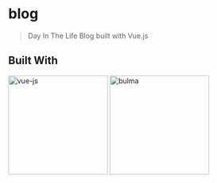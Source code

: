 # blog

> Day In The Life Blog built with Vue.js

## Built With
<style>
    #images > img{
        height: 200px;
        width: auto;
    }
</style>
<div id='images'>
    <img src="https://vuejs.org/images/logo.png" alt='vue-js'/>
    <img src="http://bulma.io/images/bulma-banner.png" alt='bulma'/>
</div>
